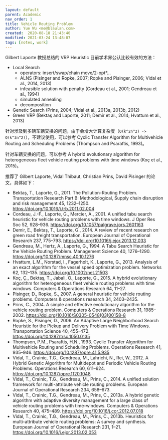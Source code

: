 ```yaml
---
layout: default
parent: Academic
nav_order: 1
title: Vehicle Routing Problem
author: Yue Wu <me@blaulan.com>
created:  2020-08-18 21:43:40
modified: 2021-03-24 13:48:07
tags: [notes, work]
---
```


Gilbert Laporte 教授总结的 VRP Heuristic 目前学术界公认比较有效的方法：
- Local Search
  - operators: insert/swap/chain move/2-opt*…
  - ALNS (Pisinger and Ropke, 2007; Ropke and Pisinger, 2006; Vidal et al., 2014, 2013)
  - infeasible solution with penalty (Cordeau et al., 2001; Gendreau et al., 1994)
  - simulated annealing
  - decomposition
- Genetic Search (Prins, 2004; Vidal et al., 2013a, 2013b, 2012)
- Green VRP (Bektaş and Laporte, 2011; Demir et al., 2014; Hvattum et al., 2013)

针对涉及到多辆车辆交换的问题，由于会增大计算复杂度（`O(k^2n^2) -> O(k^3n^2)`），不建议使用，可以参考 Cyclic Transfer Algorithm for Multivehicle Routing and Scheduling Problems (Thompson and Psaraftis, 1993)。

针对车辆交换的问题，可以参考 A hybrid evolutionary algorithm for heterogeneous fleet vehicle routing problems with time windows (Koç et al., 2015)。

推荐了 Gilbert Laporte, Vidal Thibaut, Christian Prins, David Pisinger 的论文，具体如下：
- Bektaş, T., Laporte, G., 2011. The Pollution-Routing Problem. Transportation Research Part B: Methodological, Supply chain disruption and risk management 45, 1232–1250. https://doi.org/10.1016/j.trb.2011.02.004
- Cordeau, J.-F., Laporte, G., Mercier, A., 2001. A unified tabu search heuristic for vehicle routing problems with time windows. J Oper Res Soc 52, 928–936. https://doi.org/10.1057/palgrave.jors.2601163
- Demir, E., Bektaş, T., Laporte, G., 2014. A review of recent research on green road freight transportation. European Journal of Operational Research 237, 775–793. https://doi.org/10.1016/j.ejor.2013.12.033
- Gendreau, M., Hertz, A., Laporte, G., 1994. A Tabu Search Heuristic for the Vehicle Routing Problem. Management Science 40, 1276–1290. https://doi.org/10.1287/mnsc.40.10.1276
- Hvattum, L.M., Norstad, I., Fagerholt, K., Laporte, G., 2013. Analysis of an exact algorithm for the vessel speed optimization problem. Networks 62, 132–135. https://doi.org/10.1002/net.21503
- Koç, Ç., Bektaş, T., Jabali, O., Laporte, G., 2015. A hybrid evolutionary algorithm for heterogeneous fleet vehicle routing problems with time windows. Computers & Operations Research 64, 11–27.
- Pisinger, D., Ropke, S., 2007. A general heuristic for vehicle routing problems. Computers & operations research 34, 2403–2435.
- Prins, C., 2004. A simple and effective evolutionary algorithm for the vehicle routing problem. Computers & Operations Research 31, 1985–2002. https://doi.org/10.1016/S0305-0548(03)00158-8
- Ropke, S., Pisinger, D., 2006. An Adaptive Large Neighborhood Search Heuristic for the Pickup and Delivery Problem with Time Windows. Transportation Science 40, 455–472. https://doi.org/10.1287/trsc.1050.0135
- Thompson, P.M., Psaraftis, H.N., 1993. Cyclic Transfer Algorithm for Multivehicle Routing and Scheduling Problems. Operations Research 41, 935–946. https://doi.org/10.1287/opre.41.5.935
- Vidal, T., Crainic, T.G., Gendreau, M., Lahrichi, N., Rei, W., 2012. A Hybrid Genetic Algorithm for Multidepot and Periodic Vehicle Routing Problems. Operations Research 60, 611–624. https://doi.org/10.1287/opre.1120.1048
- Vidal, T., Crainic, T.G., Gendreau, M., Prins, C., 2014. A unified solution framework for multi-attribute vehicle routing problems. European Journal of Operational Research 234, 658–673.
- Vidal, T., Crainic, T.G., Gendreau, M., Prins, C., 2013a. A hybrid genetic algorithm with adaptive diversity management for a large class of vehicle routing problems with time-windows. Computers & Operations Research 40, 475–489. https://doi.org/10.1016/j.cor.2012.07.018
- Vidal, T., Crainic, T.G., Gendreau, M., Prins, C., 2013b. Heuristics for multi-attribute vehicle routing problems: A survey and synthesis. European Journal of Operational Research 231, 1–21. https://doi.org/10.1016/j.ejor.2013.02.053
